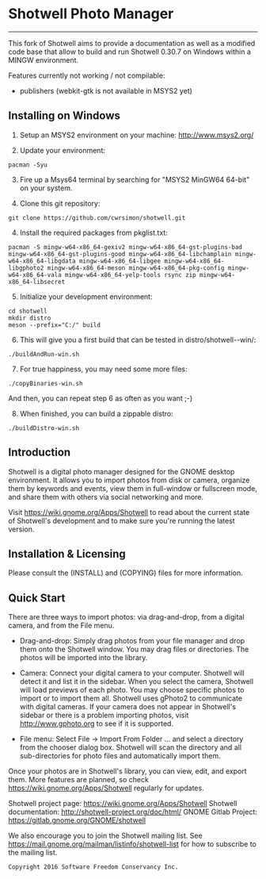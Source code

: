 # Shotwell Photo Manager
----------------------

This fork of Shotwell aims to provide a documentation as well as a 
modified code base that allow to build and run Shotwell 0.30.7 
on Windows within a MINGW environment. 

Features currently not working / not compilable:
- publishers (webkit-gtk is not available in MSYS2 yet)

## Installing on Windows

1. Setup an MSYS2 environment on your machine:
http://www.msys2.org/

2. Update your environment:
```
pacman -Syu
```

3. Fire up a Msys64 terminal by searching for 
"MSYS2 MinGW64 64-bit" on your system.

3. Clone this git repository:
```
git clone https://github.com/cwrsimon/shotwell.git
```

4. Install the required packages from pkglist.txt:
```
pacman -S mingw-w64-x86_64-gexiv2 mingw-w64-x86_64-gst-plugins-bad mingw-w64-x86_64-gst-plugins-good mingw-w64-x86_64-libchamplain mingw-w64-x86_64-libgdata mingw-w64-x86_64-libgee mingw-w64-x86_64-libgphoto2 mingw-w64-x86_64-meson mingw-w64-x86_64-pkg-config mingw-w64-x86_64-vala mingw-w64-x86_64-yelp-tools rsync zip mingw-w64-x86_64-libsecret 
```

5. Initialize your development environment:
```
cd shotwell
mkdir distro
meson --prefix="C:/" build
```

6. This will give you a first build that can be tested in distro/shotwell-<version>-win/:
```
./buildAndRun-win.sh
```

7. For true happiness, you may need some more files:
```
./copyBinaries-win.sh
```
And then, you can repeat step 6 as often as you want ;-)


8. When finished, you can build a zippable distro:
```
./buildDistro-win.sh
```

## Introduction
Shotwell is a digital photo manager designed for the GNOME desktop
environment.  It allows you to import photos from disk or camera,
organize them by keywords and events, view them in full-window or fullscreen
mode, and share them with others via social networking and more.

Visit https://wiki.gnome.org/Apps/Shotwell to read about the current state of
Shotwell's development and to make sure you're running the latest version.

## Installation & Licensing
Please consult the (INSTALL) and (COPYING) files for more information.

## Quick Start

There are three ways to import photos: via drag-and-drop, from a digital
camera, and from the File menu.

* Drag-and-drop: Simply drag photos from your file manager and drop them
onto the Shotwell window.  You may drag files or directories.  The photos
will be imported into the library.

* Camera: Connect your digital camera to your computer.  Shotwell will
detect it and list it in the sidebar.  When you select the camera, Shotwell
will load previews of each photo.  You may choose specific photos to
import or to import them all.
Shotwell uses gPhoto2 to communicate with digital cameras.  If your camera
does not appear in Shotwell's sidebar or there is a problem importing
photos, visit http://www.gphoto.org to see if it is supported.

* File menu: Select File -> Import From Folder ... and select a directory
from the chooser dialog box.  Shotwell will scan the directory and all
sub-directories for photo files and automatically import them.

Once your photos are in Shotwell's library, you can view, edit, and export
them.  More features are planned, so check https://wiki.gnome.org/Apps/Shotwell
regularly for updates.


Shotwell project page:      https://wiki.gnome.org/Apps/Shotwell
Shotwell documentation:     http://shotwell-project.org/doc/html/
GNOME Gitlab Project:       https://gitlab.gnome.org/GNOME/shotwell

We also encourage you to join the Shotwell mailing list. See
https://mail.gnome.org/mailman/listinfo/shotwell-list for how to subscribe
to the mailing list.

    Copyright 2016 Software Freedom Conservancy Inc.

